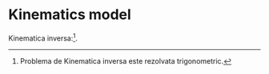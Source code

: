 # Kinematics model

Kinematica inversa:[^1].

[^1]: Problema de Kinematica inversa este rezolvata trigonometric. 
[^1]: Metoda implemetata permite controlul picioarelor si a corpului(se poate modifica orientarea si translatia acestuia).
[^1]: In cazul in care solutia este NaN sau inf. inseamna ca punctul care se dorete sa fie accesat nu este in sptiul de lucru al robotului.
